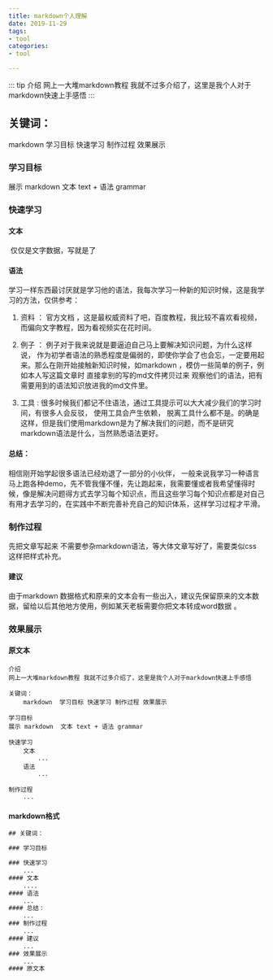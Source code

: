 ```yaml
---
title: markdown个人理解
date: 2019-11-29
tags:
- tool
categories:
- tool

---
```


::: tip 介绍
网上一大堆markdown教程 我就不过多介绍了，这里是我个人对于markdown快速上手感悟
:::

## 关键词：

markdown  学习目标 快速学习 制作过程 效果展示

### 学习目标

展示 markdown  文本 text + 语法 grammar 

### 快速学习

#### 文本   

​	仅仅是文字数据，写就是了

#### 语法 

  学习一样东西最讨厌就是学习他的语法，我每次学习一种新的知识时候，这是我学习的方法，仅供参考：
1. 资料 ： 官方文档 ，这是最权威资料了吧，百度教程，我比较不喜欢看视频，而偏向文字教程，因为看视频实在花时间。

2. 例子 ： 例子对于我来说就是要逼迫自己马上要解决知识问题，为什么这样说， 作为初学者语法的熟悉程度是偏弱的，即使你学会了也会忘，一定要用起来。那么在刚开始接触新知识时候，如markdown ，模仿一些简单的例子，例如本人写这篇文章时 直接拿别的写的md文件拷贝过来 观察他们的语法，把有需要用到的语法知识放进我的md文件里。

3. 工具 :   很多时候我们都记不住语法，通过工具提示可以大大减少我们的学习时间，有很多人会反驳， 使用工具会产生依赖， 脱离工具什么都不是。的确是这样，但是我们使用markdown是为了解决我们的问题，而不是研究markdown语法是什么，当然熟悉语法更好。

#### 总结： 

相信刚开始学起很多语法已经劝退了一部分的小伙伴， 一般来说我学习一种语言马上跑各种demo，先不管我懂不懂，先让跑起来，我需要懂或者我希望懂得时候，像是解决问题得方式去学习每个知识点，而且这些学习每个知识点都是对自己有用才去学习的，在实践中不断完善补充自己的知识体系，这样学习过程才平滑。

### 制作过程

先把文章写起来 不需要参杂markdown语法，等大体文章写好了，需要类似css 这样把样式补充。

#### 建议

由于markdown 数据格式和原来的文本会有一些出入，建议先保留原来的文本数据，留给以后其他地方使用，例如某天老板需要你把文本转成word数据 。

### 效果展示

#### 原文本

```text
介绍
网上一大堆markdown教程 我就不过多介绍了，这里是我个人对于markdown快速上手感悟

关键词：
	markdown  学习目标 快速学习 制作过程 效果展示

学习目标
展示 markdown  文本 text + 语法 grammar 

快速学习
    文本   
    	...
    语法 
    	...
	
制作过程
	...

```

#### markdown格式

```reStructuredText
## 关键词：

### 学习目标

### 快速学习
	...
#### 文本   
	....
#### 语法 
	...
#### 总结： 
	...
### 制作过程
	...
#### 建议
	...
### 效果展示
	...
#### 原文本
```



